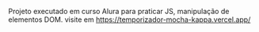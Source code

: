 Projeto executado em curso Alura para praticar JS, manipulação de elementos DOM.
visite em https://temporizador-mocha-kappa.vercel.app/
